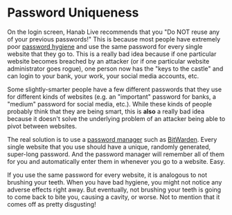 # Password Uniqueness

On the login screen, Hanab Live recommends that you "Do NOT reuse any of your previous passwords!" This is because most people have extremely poor [password hygiene](https://marketingeq.com/password-hygiene/) and use the same password for every single website that they go to. This is a really bad idea because if one particular website becomes breached by an attacker (or if one particular website administrator goes rogue), one person now has the "keys to the castle" and can login to your bank, your work, your social media accounts, etc.

Some slightly-smarter people have a few different passwords that they use for different kinds of websites (e.g. an "important" password for banks, a "medium" password for social media, etc.). While these kinds of people probably think that they are being smart, this is **also** a really bad idea because it doesn't solve the underlying problem of an attacker being able to pivot between websites.

The real solution is to use a [password manager](https://www.pcmag.com/picks/the-best-password-managers) such as [BitWarden](https://bitwarden.com/). Every single website that you use should have a unique, randomly generated, super-long password. And the password manager will remember all of them for you and automatically enter them in whenever you go to a website. Easy.

If you use the same password for every website, it is analogous to not brushing your teeth. When you have bad hygiene, you might not notice any adverse effects right away. But eventually, not brushing your teeth is going to come back to bite you, causing a cavity, or worse. Not to mention that it comes off as pretty disgusting!

<br />
